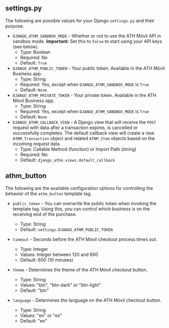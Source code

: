 ## settings.py

The following are possible values for your Django `settings.py` and their purpose.

* `DJANGO_ATHM_SANDBOX_MODE` - Whether or not to use the ATH Móvil API in sandbox mode. **Important**: Set this to `False` to start using your API keys (see below).
    * Type: Boolean
    * Required: No
    * Default: `True`
* `DJANGO_ATHM_PUBLIC_TOKEN` - Your public token. Available in the ATH Móvil Business app.
    * Type: String
    * Required: Yes, except when `DJANGO_ATHM_SANDBOX_MODE` is `True`
    * Default: `None`
* `DJANGO_ATHM_PRIVATE_TOKEN` - Your private token. Available in the ATH Móvil Business app.
    * Type: String
    * Required: Yes, except when `DJANGO_ATHM_SANDBOX_MODE` is `True`
    * Default: `None`
* `DJANGO_ATHM_CALLBACK_VIEW` - A Django view that will receive the `POST` request with data after a transaction expires, is cancelled or successfully completes. The default callback view will create a new `ATHM_Transaction` object and related `ATHM_Item` objects based on the incoming request data.
    * Type: Callable Method (function) or Import Path (string)
    * Required: No
    * Default: `django_athm.views.default_callback`

## athm_button

The following are the available configuration options for controlling the behavior of the `athm_button` template tag.

* `public_token` - You can overwrite the public token when invoking the template tag. Using this, you can control which business is on the receiving end of the purchase.
    * Type: String
    * Default: `settings.DJANGO_ATHM_PUBLIC_TOKEN`

* `timeout` - Seconds before the ATH Móvil checkout process times out.
    * Type: Integer
    * Values: Integer between 120 and 600
    * Default: 600 (10 minutes)

* `theme` - Determines the theme of the ATH Móvil checkout button.
    * Type: String
    * Values: "btn", "btn-dark" or "btn-light"
    * Default: "btn"

* `language` - Determines the language on the ATH Móvil checkout button.
    * Type: String
    * Values: "en" or "es"
    * Default: "en"
